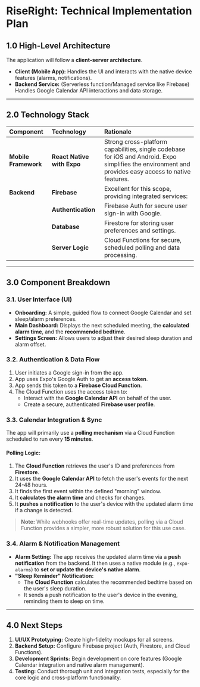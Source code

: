 # RiseRight: Technical Implementation Plan

## 1.0 High-Level Architecture

The application will follow a **client-server architecture**.

* **Client (Mobile App):** Handles the UI and interacts with the native device features (alarms, notifications).
* **Backend Service:** (Serverless function/Managed service like Firebase) Handles Google Calendar API interactions and data storage.

---

## 2.0 Technology Stack

| Component | Technology | Rationale |
| :--- | :--- | :--- |
| **Mobile Framework** | **React Native with Expo** | Strong cross-platform capabilities, single codebase for iOS and Android. Expo simplifies the environment and provides easy access to native features. |
| **Backend** | **Firebase** | Excellent for this scope, providing integrated services: |
| | **Authentication** | Firebase Auth for secure user sign-in with Google. |
| | **Database** | Firestore for storing user preferences and settings. |
| | **Server Logic** | Cloud Functions for secure, scheduled polling and data processing. |

---

## 3.0 Component Breakdown

### 3.1. User Interface (UI)

* **Onboarding:** A simple, guided flow to connect Google Calendar and set sleep/alarm preferences.
* **Main Dashboard:** Displays the next scheduled meeting, the **calculated alarm time**, and the **recommended bedtime**.
* **Settings Screen:** Allows users to adjust their desired sleep duration and alarm offset.

### 3.2. Authentication & Data Flow

1.  User initiates a Google sign-in from the app.
2.  App uses Expo's Google Auth to get an **access token**.
3.  App sends this token to a **Firebase Cloud Function**.
4.  The Cloud Function uses the access token to:
    * Interact with the **Google Calendar API** on behalf of the user.
    * Create a secure, authenticated **Firebase user profile**.

### 3.3. Calendar Integration & Sync

The app will primarily use a **polling mechanism** via a Cloud Function scheduled to run every **15 minutes**.

#### Polling Logic:

1.  The **Cloud Function** retrieves the user's ID and preferences from **Firestore**.
2.  It uses the **Google Calendar API** to fetch the user's events for the next 24-48 hours.
3.  It finds the first event within the defined "morning" window.
4.  It **calculates the alarm time** and checks for changes.
5.  It **pushes a notification** to the user's device with the updated alarm time if a change is detected.

> **Note:** While webhooks offer real-time updates, polling via a Cloud Function provides a simpler, more robust solution for this use case.

### 3.4. Alarm & Notification Management

* **Alarm Setting:** The app receives the updated alarm time via a **push notification** from the backend. It then uses a native module (e.g., `expo-alarms`) to **set or update the device's native alarm**.
* **"Sleep Reminder" Notification:**
    * The **Cloud Function** calculates the recommended bedtime based on the user's sleep duration.
    * It sends a push notification to the user's device in the evening, reminding them to sleep on time.

---

## 4.0 Next Steps

1.  **UI/UX Prototyping:** Create high-fidelity mockups for all screens.
2.  **Backend Setup:** Configure Firebase project (Auth, Firestore, and Cloud Functions).
3.  **Development Sprints:** Begin development on core features (Google Calendar integration and native alarm management).
4.  **Testing:** Conduct thorough unit and integration tests, especially for the core logic and cross-platform functionality.
